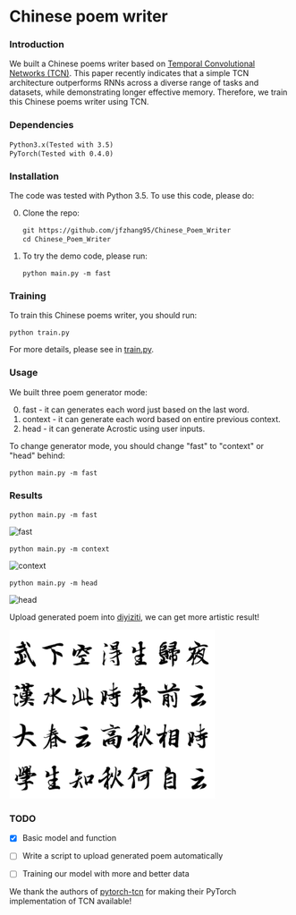 # Chinese poem writer

### Introduction
We built a Chinese poems writer based on [Temporal Convolutional Networks (TCN)](https://arxiv.org/abs/1803.01271). This paper recently indicates that a simple TCN architecture outperforms RNNs across a diverse range of tasks and datasets, while demonstrating longer effective memory.
Therefore, we train this Chinese poems writer using TCN.

### Dependencies
```
Python3.x(Tested with 3.5)
PyTorch(Tested with 0.4.0)
```

### Installation
The code was tested with Python 3.5. To use this code, please do:


0. Clone the repo:
    ```Shell
    git https://github.com/jfzhang95/Chinese_Poem_Writer
    cd Chinese_Poem_Writer
    ```
1. To try the demo code, please run:
    ```Shell
    python main.py -m fast
    ```
### Training
To train this Chinese poems writer, you should run:

    python train.py

For more details, please see in [train.py](https://github.com/jfzhang95/Chinese_Poem_Writer/blob/master/train.py).

### Usage
We built three poem generator mode:

0. fast - it can generates each word just based on the last word.
1. context - it can generate each word based on entire previous context.
2. head - it can generate Acrostic using user inputs.

To change generator mode, you should change "fast" to "context" or "head" behind:

    python main.py -m fast

### Results

    python main.py -m fast

<img src="https://github.com/jfzhang95/Chinese_Poem_Writer/blob/master/doc/fast.png" width = "400" height = "150" alt="fast" />

    python main.py -m context

<img src="https://github.com/jfzhang95/Chinese_Poem_Writer/blob/master/doc/context.png" width = "400" height = "150" alt="context" />

    python main.py -m head

<img src="https://github.com/jfzhang95/Chinese_Poem_Writer/blob/master/doc/head.png" width = "400" height = "150" alt="head" />

Upload generated poem into [diyiziti](http://www.diyiziti.com/), we can get more artistic result!

![4](doc/demo.png)

### TODO

- [x] Basic model and function
- [ ] Write a script to upload generated poem automatically
- [ ] Training our model with more and better data


We thank the authors of [pytorch-tcn](https://github.com/locuslab/TCN) for making their PyTorch implementation of TCN available!
